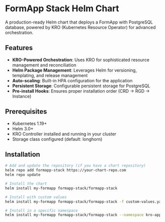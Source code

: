 # FormApp Stack Helm Chart

A production-ready Helm chart that deploys a FormApp with PostgreSQL database, powered by KRO (Kubernetes Resource Operator) for advanced orchestration.

## Features

- **KRO-Powered Orchestration**: Uses KRO for sophisticated resource management and reconciliation
- **Helm Package Management**: Leverages Helm for versioning, templating, and release management
- **Auto-scaling**: Built-in HPA configuration for the application
- **Persistent Storage**: Configurable persistent storage for PostgreSQL
- **Pre-install Hooks**: Ensures proper installation order (CRD → RGD → Instance)

## Prerequisites

- Kubernetes 1.19+
- Helm 3.0+
- KRO Controller installed and running in your cluster
- Storage class configured (default: longhorn)

## Installation

```bash
# Add and update the repository (if you have a chart repository)
helm repo add formapp-stack https://your-chart-repo.com
helm repo update

# Install the chart
helm install my-formapp formapp-stack/formapp-stack

# Install with custom values
helm install my-formapp formapp-stack/formapp-stack -f custom-values.yaml

# Install in a specific namespace
helm install my-formapp formapp-stack/formapp-stack --namespace kro-apps --create-namespace
